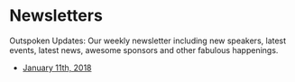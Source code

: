 # Newsletters
Outspoken Updates: Our weekly newsletter including new speakers, latest events, latest news, awesome sponsors and other fabulous happenings.

*   [January 11th, 2018](https://github.com/OutspokenWomen/Newsletters/tree/master/2018-01-11)
